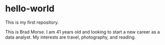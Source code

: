 # hello-world
This is my first repository.

This is Brad Morse.  I am 41 years old and looking to start a new career as a data analyst.  My interests are travel, photography, and reading.  
